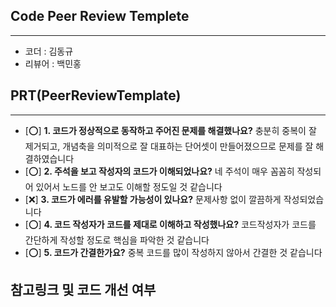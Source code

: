 ## **Code Peer Review Templete**
------------------
- 코더 : 김동규
- 리뷰어 : 백민홍

## **PRT(PeerReviewTemplate)**
------------------  
- [⭕] **1. 코드가 정상적으로 동작하고 주어진 문제를 해결했나요?**
충분히 중복이 잘 제거되고, 개념축을 의미적으로 잘 대표하는 단어셋이 만들어졌으므로 문제를 잘 해결하였습니다
- [⭕] **2. 주석을 보고 작성자의 코드가 이해되었나요?**
네 주석이 매우 꼼꼼히 작성되어 있어서 노드를 안 보고도 이해할 정도일 것 같습니다
- [❌] **3. 코드가 에러를 유발할 가능성이 있나요?**
문제사항 없이 깔끔하게 작성되었습니다
- [⭕] **4. 코드 작성자가 코드를 제대로 이해하고 작성했나요?**
코드작성자가 코드를 간단하게 작성할 정도로 핵심을 파악한 것 같습니다
- [⭕] **5. 코드가 간결한가요?**
중복 코드를 많이 작성하지 않아서 간결한 것 같습니다
## **참고링크 및 코드 개선 여부**

    
